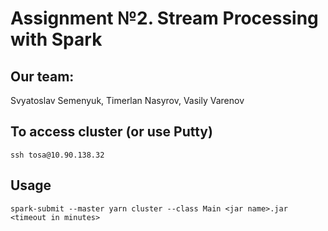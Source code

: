 # Assignment №2. Stream Processing with Spark
## Our team:
Svyatoslav Semenyuk, Timerlan Nasyrov, Vasily Varenov

## To access cluster (or use Putty)
```
ssh tosa@10.90.138.32
```
## Usage
```
spark-submit --master yarn cluster --class Main <jar name>.jar  <timeout in minutes>    
```

